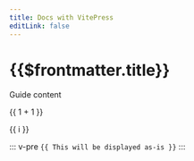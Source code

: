 ```yaml
---
title: Docs with VitePress
editLink: false
---
```




# {{$frontmatter.title}}

Guide content

{{ 1 + 1 }}

<span v-for="i in 3">{{ i }}</span>

::: v-pre
`{{ This will be displayed as-is }}`
:::